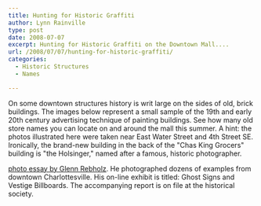 ```yaml
---
title: Hunting for Historic Graffiti
author: Lynn Rainville
type: post
date: 2008-07-07
excerpt: Hunting for Historic Graffiti on the Downtown Mall....
url: /2008/07/07/hunting-for-historic-graffiti/
categories:
  - Historic Structures
  - Names

---
```

On some downtown structures history is writ large on the sides of old, brick buildings. The images below represent a small sample of the 19th and early 20th century advertising technique of painting buildings. See how many old store names you can locate on and around the mall this summer.     [](http://www.locohistory.org/blog/albemarle/?attachment_id=212)A hint: the photos illustrated here were taken near East Water Street and 4th Street SE. Ironically, the brand-new building in the back of the "Chas King Grocers" building is "the Holsinger," named after a famous, historic photographer.
  
[](http://www.locohistory.org/blog/albemarle/2008/07/07/hunting-for-historic-graffiti/214/)
  
[photo essay by Glenn Rebholz](http://www.locohistory.org/blog/albemarle/?attachment_id=211). He photographed dozens of examples from downtown Charlottesville. His on-line exhibit is titled: Ghost Signs and Vestige Billboards. The accompanying report is on file at the historical society.
